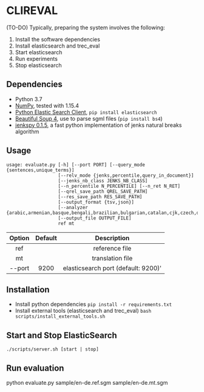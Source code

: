 # CLIREVAL

(TO-DO)
Typically, preparing the system involves the following:

1. Install the software dependencies
1. Install elasticsearch and trec_eval
1. Start elasticsearch
1. Run experiments
1. Stop elasticsearch

## Dependencies
* Python 3.7
* [NumPy](http://www.numpy.org/), tested with 1.15.4
* [Python Elastic Search Client](https://elasticsearch-py.readthedocs.io/en/master/), `pip install elasticsearch`
* [Beautiful Soup 4](https://www.crummy.com/software/BeautifulSoup/bs4/doc/), use to parse sgml files (`pip install bs4`)
* [jenkspy 0.1.5](https://github.com/mthh/jenkspy), a fast python implementation of jenks natural breaks algorithm

## Usage
```
usage: evaluate.py [-h] [--port PORT] [--query_mode {sentences,unique_terms}]
                   [--relv_mode {jenks,percentile,query_in_document}]
                   [--jenks_nb_class JENKS_NB_CLASS]
                   [--n_percentile N_PERCENTILE] [--n_ret N_RET]
                   [--qrel_save_path QREL_SAVE_PATH]
                   [--res_save_path RES_SAVE_PATH]
                   [--output_format {tsv,json}]
                   [--analyzer {arabic,armenian,basque,bengali,brazilian,bulgarian,catalan,cjk,czech,danish,dutch,english,finnish,french,galician,german,greek,hindi,hungarian,indonesian,irish,italian,latvian,lithuanian,norwegian,persian,portuguese,romanian,russian,sorani,spanish,swedish,turkish,thai}]
                   [--output_file OUTPUT_FILE]
                   ref mt
```             

| Option|Default| Description|
| :-------------: |:-------------:| :-----:|
| ref|  | reference file |
| mt |  | translation file |
| --port | 9200|elasticsearch port (default: 9200)'|

## Installation
* Install python dependencies  `pip install -r requirements.txt`
* Install external tools (elasticsearch and trec_eval) `bash scripts/install_external_tools.sh`

## Start and Stop ElasticSearch
`./scripts/server.sh [start | stop]`

## Run evaluation
python evaluate.py sample/en-de.ref.sgm sample/en-de.mt.sgm

